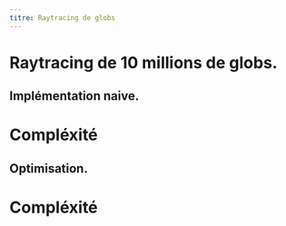 ```yaml
---
titre: Raytracing de globs
---
```

# Raytracing de 10 millions de globs.

## Implémentation naive.

# Compléxité


## Optimisation.

# Compléxité

